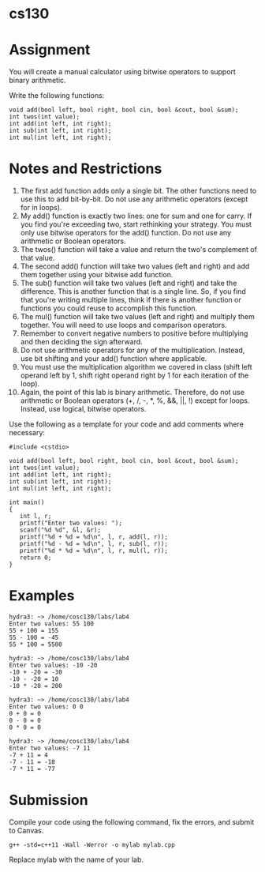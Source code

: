 # cs130

# **Assignment**
You will create a manual calculator using bitwise operators to support binary arithmetic.

Write the following functions:

```
void add(bool left, bool right, bool cin, bool &cout, bool &sum);
int twos(int value);
int add(int left, int right);
int sub(int left, int right);
int mul(int left, int right);
```

# **Notes and Restrictions**
1. The first add function adds only a single bit. The other functions need to use this to add bit-by-bit. Do not use any arithmetic operators (except for in loops).
  1. My add() function is exactly two lines: one for sum and one for carry. If you find you're exceeding two, start rethinking your strategy. You must only use bitwise operators for the add() function. Do not use any arithmetic or Boolean operators.
2. The twos() function will take a value and return the two's complement of that value.
3. The second add() function will take two values (left and right) and add them together using your bitwise add function.
4. The sub() function will take two values (left and right) and take the difference. This is another function that is a single line. So, if you find that you're writing multiple lines, think if there is another function or functions you could reuse to accomplish this function.
5. The mul() function will take two values (left and right) and multiply them together. You will need to use loops and comparison operators.
  1. Remember to convert negative numbers to positive before multiplying and then deciding the sign afterward.
  2. Do not use arithmetic operators for any of the multiplication. Instead, use bit shifting and your add() function where applicable.
  3. You must use the multiplication algorithm we covered in class (shift left operand left by 1, shift right operand right by 1 for each iteration of the loop).
6. Again, the point of this lab is binary arithmetic. Therefore, do not use arithmetic or Boolean operators (+, /, -, *, %, &&, ||, !) except for loops. Instead, use logical, bitwise operators.

Use the following as a template for your code and add comments where necessary:
```
#include <cstdio>

void add(bool left, bool right, bool cin, bool &cout, bool &sum);
int twos(int value);
int add(int left, int right);
int sub(int left, int right);
int mul(int left, int right);

int main()
{
   int l, r;
   printf("Enter two values: ");
   scanf("%d %d", &l, &r);
   printf("%d + %d = %d\n", l, r, add(l, r));
   printf("%d - %d = %d\n", l, r, sub(l, r));
   printf("%d * %d = %d\n", l, r, mul(l, r));
   return 0;
}
```
# **Examples**
```
hydra3: ~> /home/cosc130/labs/lab4
Enter two values: 55 100
55 + 100 = 155
55 - 100 = -45
55 * 100 = 5500

hydra3: ~> /home/cosc130/labs/lab4
Enter two values: -10 -20
-10 + -20 = -30
-10 - -20 = 10
-10 * -20 = 200

hydra3: ~> /home/cosc130/labs/lab4
Enter two values: 0 0
0 + 0 = 0
0 - 0 = 0
0 * 0 = 0

hydra3: ~> /home/cosc130/labs/lab4
Enter two values: -7 11
-7 + 11 = 4
-7 - 11 = -18
-7 * 11 = -77
```
# **Submission**
Compile your code using the following command, fix the errors, and submit to Canvas.
```
g++ -std=c++11 -Wall -Werror -o mylab mylab.cpp
```
Replace mylab with the name of your lab.
